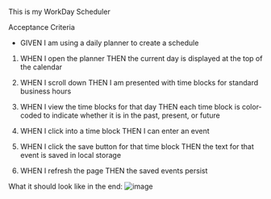 
This is my WorkDay Scheduler

Acceptance Criteria

- GIVEN I am using a daily planner to create a schedule

1. WHEN I open the planner
THEN the current day is displayed at the top of the calendar

2. WHEN I scroll down
THEN I am presented with time blocks for standard business hours

3. WHEN I view the time blocks for that day
THEN each time block is color-coded to indicate whether it is in the past, present, or future

4. WHEN I click into a time block
THEN I can enter an event

5. WHEN I click the save button for that time block
THEN the text for that event is saved in local storage

6. WHEN I refresh the page
THEN the saved events persist

What it should look like in the end:
![image](https://user-images.githubusercontent.com/98554034/160294393-6efa7576-85b1-43ff-af3d-e4b99dbe3b78.png)
